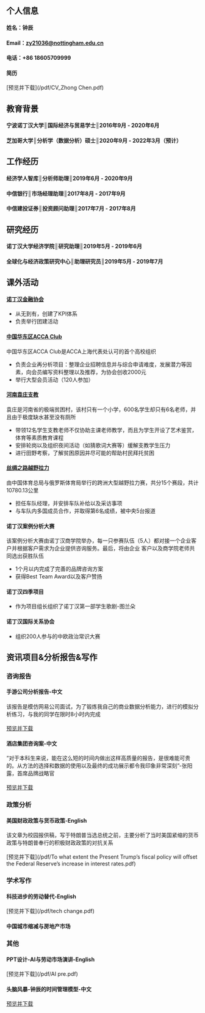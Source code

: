 ## 个人信息
#### 姓名：钟辰
#### Email：zy21036@nottingham.edu.cn
#### 电话：+86 18605709999
#### 简历
[预览并下载](/pdf/CV_Zhong Chen.pdf)
## 教育背景
#### 宁波诺丁汉大学║国际经济与贸易学士║2016年9月 - 2020年6月

#### 芝加哥大学║分析学（数据分析）硕士║2020年9月 - 2022年3月（预计）

## 工作经历
#### 经济学人智库║分析师助理║2019年6月 - 2020年9月
#### 中信银行║市场经理助理║2017年8月 - 2017年9月
#### 中信建投证券║投资顾问助理║2017年7月 - 2017年8月

## 研究经历
#### 诺丁汉大学经济学院║研究助理║2019年5月 - 2019年6月
#### 全球化与经济政策研究中心║助理研究员║2019年5月 - 2019年7月
## 课外活动

#### [诺丁汉金融协会](/financeclub.md)

* 从无到有，创建了KPI体系
* 负责举行团建活动

#### [中国华东区ACCA Club](/accaclub.md)
中国华东区ACCA Club是ACCA上海代表处认可的首个高校组织

* 负责企业再分析项目：整理企业招聘信息并与综合申请难度，发展潜力等因素，向会员编写资料整理以及推荐，为协会创收2000元
* 举行大型会员活动（120人参加）

#### [河南袁庄支教](/teach.md)
袁庄是河南省的极端贫困村，该村只有一个小学，600名学生却只有6名老师，并且由于极度缺水甚至没有厕所

* 带领12名学生支教老师不仅协助主课老师教学，而且为学生开设了艺术鉴赏，体育等素质教育课程
* 安排轮岗以及组织夜间活动（如猜歌词大赛等）缓解支教学生压力
* 进行田野考察，了解贫困原因并尽可能的帮助村民拜托贫困

#### [丝绸之路越野拉力](silkroadrally.md)
由中国体育总局与俄罗斯体育局举行的跨洲大型越野拉力赛，共分15个赛段，共计10780.13公里

* 担任车队经理，并安排车队补给以及采访事项
* 与车队内多国成员合作，并取得第6名成绩，被中央5台报道

#### 诺丁汉案例分析大赛
该案例分析大赛由诺丁汉商学院举办，每一只参赛队伍（5人）都对接一个企业客户并根据客户需求为企业提供咨询服务。最后，将由企业
客户以及商学院老师共同选出获胜队伍

* 1个月以内完成了完善的品牌咨询方案
* 获得Best Team Award以及客户赞扬

#### 诺丁汉四季项目

* 作为项目组长组织了诺丁汉第一部学生歌剧-图兰朵

#### 诺丁汉国际关系协会

* 组织200人参与的中欧政治常识大赛

## 资讯项目&分析报告&写作 

### 咨询报告

#### 手游公司分析报告-中文
该报告是模仿网易公司面试，为了锻炼我自己的商业数据分析能力，进行的模拟分析练习，与我的同学在限时8小时内完成<br><br>
[预览并下载](/pdf/A手游开发公司咨询案.pdf.pdf)
#### 酒店集团咨询案-中文
“对于本科生来说，能在这么短的时间内做出这样高质量的报告，是很难能可贵的。从方法的选择和数据的使用以及最终的成功展示都令我印象非常深刻”-张阳露，首席品牌战略官<br><br>
[预览并下载](/pdf/A酒店集团咨询案.pdf)
### 政策分析
#### 美国财政政策与货币政策-English
该文章为校园报供稿，写于特朗普当选总统之前，主要分析了当时美国紧缩的货币政策与特朗普奉行的积极财政政策的对抗关系<br><br>
[预览并下载](/pdf/To what extent the Present Trump’s fiscal policy will offset the Federal Reserve’s increase in interest rates.pdf)
### 学术写作
#### 科技进步的劳动替代-English
[预览并下载](/pdf/tech change.pdf)
#### 中国城市缩减与房地产市场
### 其他
#### PPT设计-AI与劳动市场演讲-English
[预览并下载](/pdf/AI pre.pdf)
#### 头脑风暴-钟辰的时间管理模型-中文
[预览并下载](/pdf/钟辰时间管理模型.pdf)

